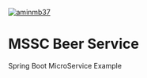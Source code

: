 [![aminmb37](https://circleci.com/gh/aminmb37/mssc-beer-service.svg?style=svg)](https://circleci.com/gh/aminmb37/mssc-beer-service)

# MSSC Beer Service

Spring Boot MicroService Example